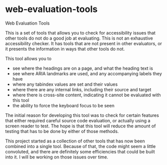 web-evaluation-tools
====================

Web Evaluation Tools

This is a set of tools that allows you to check for accessibility issues that other tools do not do a good job at evaluating. This is not an exhaustive accessibility checker. It has tools that are not present in other evaluators, or it presents the information in ways that other tools do not.

This tool allows you to

* see where the headings are on a page, and what the heading text is
* see where ARIA landmarks are used, and any accompanying labels they have
* where any tabindex values are set and their values
* where there are any internal links, including their source and target
* where there is cross-site content, indicating it cannot be evaluated with this tool
* the ability to force the keyboard focus to be seen

The initial reason for developing this tool was to check for certain features that either required careful source code evaluation, or actually using a screen reader to test. The hope is that this tool will reduce the amount of testing that has to be done by either of those methods.

This project started as a collection of other tools that has now been combined into a single tool. Because of that, the code might seem a little convoluted, and there are definitely some efficiencies that could be built into it. I will be working on those issues over time.

